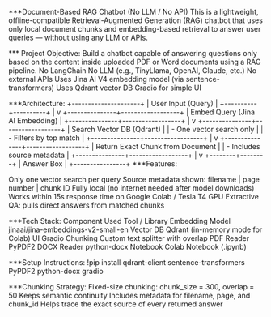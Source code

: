 ***Document-Based RAG Chatbot (No LLM / No API)
This is a lightweight, offline-compatible Retrieval-Augmented Generation (RAG) chatbot that uses only local document chunks and embedding-based retrieval to answer user queries — without using any LLM or APIs.

*** Project Objective:
 Build a chatbot capable of answering questions only based on the content inside uploaded PDF or Word documents using a RAG pipeline.
 No LangChain
 No LLM (e.g., TinyLlama, OpenAI, Claude, etc.)
 No external APIs
 Uses Jina AI V4 embedding model (via sentence-transformers)
 Uses Qdrant vector DB
 Gradio for simple UI

 ***Architecture:
             +---------------------+
             |  User Input (Query) |
             +----------+----------+
                        |
                        v
        +---------------+------------------+
        | Embed Query (Jina AI Embedding)  |
        +---------------+------------------+
                        |
                        v
        +---------------+------------------+
        | Search Vector DB (Qdrant)        |
        | - One vector search only         |
        | - Filters by top match           |
        +---------------+------------------+
                        |
                        v
        +---------------+------------------+
        | Return Exact Chunk from Document |
        | - Includes source metadata       |
        +---------------+------------------+
                        |
                        v
               +--------+--------+
               |   Answer Box    |
               +----------------+
 ***Features:
 
 Only one vector search per query
 Source metadata shown: filename | page number | chunk ID
 Fully local (no internet needed after model downloads)
 Works within 15s response time on Google Colab / Tesla T4 GPU
 Extractive QA: pulls direct answers from matched chunks

***Tech Stack:
Component	      Used Tool / Library
Embedding Model	jinaai/jina-embeddings-v2-small-en
Vector DB	      Qdrant (in-memory mode for Colab)
UI	            Gradio
Chunking	      Custom text splitter with overlap
PDF Reader	    PyPDF2
DOCX Reader   	python-docx
Notebook	      Colab Notebook (.ipynb)

***Setup Instructions:
!pip install qdrant-client sentence-transformers PyPDF2 python-docx gradio

***Chunking Strategy:
Fixed-size chunking: chunk_size = 300, overlap = 50
Keeps semantic continuity
Includes metadata for filename, page, and chunk_id
Helps trace the exact source of every returned answer

 
